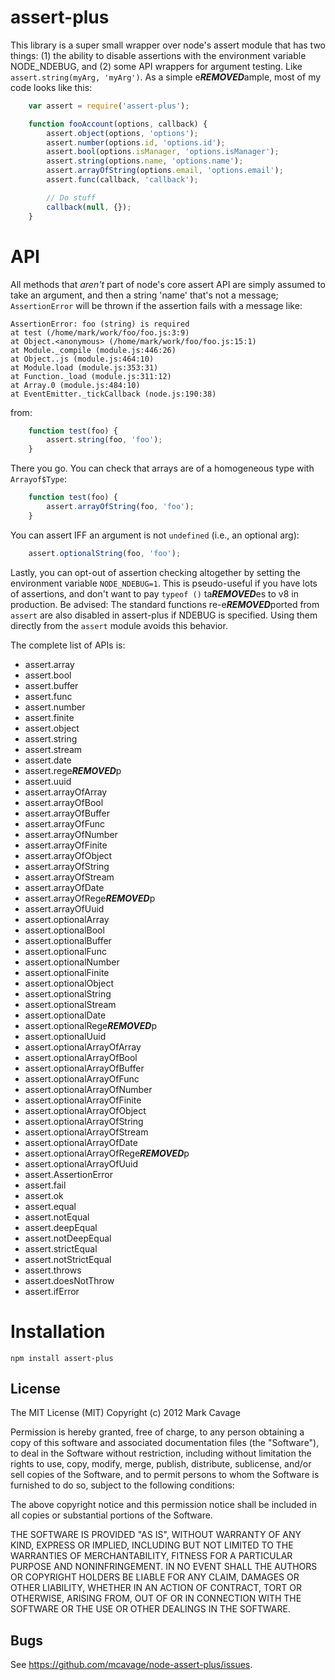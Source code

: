 # assert-plus

This library is a super small wrapper over node's assert module that has two
things: (1) the ability to disable assertions with the environment variable
NODE\_NDEBUG, and (2) some API wrappers for argument testing.  Like
`assert.string(myArg, 'myArg')`.  As a simple e***REMOVED***ample, most of my code looks
like this:

```javascript
    var assert = require('assert-plus');

    function fooAccount(options, callback) {
        assert.object(options, 'options');
        assert.number(options.id, 'options.id');
        assert.bool(options.isManager, 'options.isManager');
        assert.string(options.name, 'options.name');
        assert.arrayOfString(options.email, 'options.email');
        assert.func(callback, 'callback');

        // Do stuff
        callback(null, {});
    }
```

# API

All methods that *aren't* part of node's core assert API are simply assumed to
take an argument, and then a string 'name' that's not a message; `AssertionError`
will be thrown if the assertion fails with a message like:

    AssertionError: foo (string) is required
    at test (/home/mark/work/foo/foo.js:3:9)
    at Object.<anonymous> (/home/mark/work/foo/foo.js:15:1)
    at Module._compile (module.js:446:26)
    at Object..js (module.js:464:10)
    at Module.load (module.js:353:31)
    at Function._load (module.js:311:12)
    at Array.0 (module.js:484:10)
    at EventEmitter._tickCallback (node.js:190:38)

from:

```javascript
    function test(foo) {
        assert.string(foo, 'foo');
    }
```

There you go.  You can check that arrays are of a homogeneous type with `Arrayof$Type`:

```javascript
    function test(foo) {
        assert.arrayOfString(foo, 'foo');
    }
```

You can assert IFF an argument is not `undefined` (i.e., an optional arg):

```javascript
    assert.optionalString(foo, 'foo');
```

Lastly, you can opt-out of assertion checking altogether by setting the
environment variable `NODE_NDEBUG=1`.  This is pseudo-useful if you have
lots of assertions, and don't want to pay `typeof ()` ta***REMOVED***es to v8 in
production.  Be advised:  The standard functions re-e***REMOVED***ported from `assert` are
also disabled in assert-plus if NDEBUG is specified.  Using them directly from
the `assert` module avoids this behavior.

The complete list of APIs is:

* assert.array
* assert.bool
* assert.buffer
* assert.func
* assert.number
* assert.finite
* assert.object
* assert.string
* assert.stream
* assert.date
* assert.rege***REMOVED***p
* assert.uuid
* assert.arrayOfArray
* assert.arrayOfBool
* assert.arrayOfBuffer
* assert.arrayOfFunc
* assert.arrayOfNumber
* assert.arrayOfFinite
* assert.arrayOfObject
* assert.arrayOfString
* assert.arrayOfStream
* assert.arrayOfDate
* assert.arrayOfRege***REMOVED***p
* assert.arrayOfUuid
* assert.optionalArray
* assert.optionalBool
* assert.optionalBuffer
* assert.optionalFunc
* assert.optionalNumber
* assert.optionalFinite
* assert.optionalObject
* assert.optionalString
* assert.optionalStream
* assert.optionalDate
* assert.optionalRege***REMOVED***p
* assert.optionalUuid
* assert.optionalArrayOfArray
* assert.optionalArrayOfBool
* assert.optionalArrayOfBuffer
* assert.optionalArrayOfFunc
* assert.optionalArrayOfNumber
* assert.optionalArrayOfFinite
* assert.optionalArrayOfObject
* assert.optionalArrayOfString
* assert.optionalArrayOfStream
* assert.optionalArrayOfDate
* assert.optionalArrayOfRege***REMOVED***p
* assert.optionalArrayOfUuid
* assert.AssertionError
* assert.fail
* assert.ok
* assert.equal
* assert.notEqual
* assert.deepEqual
* assert.notDeepEqual
* assert.strictEqual
* assert.notStrictEqual
* assert.throws
* assert.doesNotThrow
* assert.ifError

# Installation

    npm install assert-plus

## License

The MIT License (MIT)
Copyright (c) 2012 Mark Cavage

Permission is hereby granted, free of charge, to any person obtaining a copy of
this software and associated documentation files (the "Software"), to deal in
the Software without restriction, including without limitation the rights to
use, copy, modify, merge, publish, distribute, sublicense, and/or sell copies of
the Software, and to permit persons to whom the Software is furnished to do so,
subject to the following conditions:

The above copyright notice and this permission notice shall be included in all
copies or substantial portions of the Software.

THE SOFTWARE IS PROVIDED "AS IS", WITHOUT WARRANTY OF ANY KIND, EXPRESS OR
IMPLIED, INCLUDING BUT NOT LIMITED TO THE WARRANTIES OF MERCHANTABILITY,
FITNESS FOR A PARTICULAR PURPOSE AND NONINFRINGEMENT. IN NO EVENT SHALL THE
AUTHORS OR COPYRIGHT HOLDERS BE LIABLE FOR ANY CLAIM, DAMAGES OR OTHER
LIABILITY, WHETHER IN AN ACTION OF CONTRACT, TORT OR OTHERWISE, ARISING FROM,
OUT OF OR IN CONNECTION WITH THE SOFTWARE OR THE USE OR OTHER DEALINGS IN THE
SOFTWARE.

## Bugs

See <https://github.com/mcavage/node-assert-plus/issues>.
